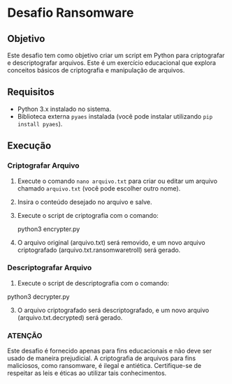 # Desafio Ransomware

## Objetivo

Este desafio tem como objetivo criar um script em Python para criptografar e descriptografar arquivos. Este é um exercício educacional que explora conceitos básicos de criptografia e manipulação de arquivos.

## Requisitos

- Python 3.x instalado no sistema.
- Biblioteca externa `pyaes` instalada (você pode instalar utilizando `pip install pyaes`).

## Execução

### Criptografar Arquivo

1. Execute o comando `nano arquivo.txt` para criar ou editar um arquivo chamado `arquivo.txt` (você pode escolher outro nome).
2. Insira o conteúdo desejado no arquivo e salve.
3. Execute o script de criptografia com o comando:

   python3 encrypter.py

4. O arquivo original (arquivo.txt) será removido, e um novo arquivo criptografado (arquivo.txt.ransomwaretroll) será gerado.

### Descriptografar Arquivo

1. Execute o script de descriptografia com o comando:

python3 decrypter.py

3. O arquivo criptografado será descriptografado, e um novo arquivo (arquivo.txt.decrypted) será gerado.

### ATENÇÃO

Este desafio é fornecido apenas para fins educacionais e não deve ser usado de maneira prejudicial. A criptografia de arquivos para fins maliciosos, como ransomware, é ilegal e antiética. Certifique-se de respeitar as leis e éticas ao utilizar tais conhecimentos.

